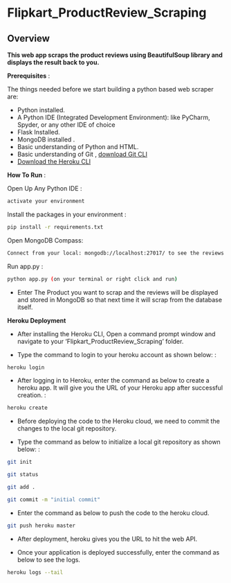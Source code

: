 # Flipkart_ProductReview_Scraping

## Overview

__This web app scraps the product reviews using BeautifulSoup library and displays the result back to you.__


__Prerequisites__ :

The things needed before we start building a python based web scraper are:
* Python installed.
*	A Python IDE (Integrated Development Environment): like PyCharm, Spyder, or any other IDE of choice 
*	Flask Installed. 
*	MongoDB installed .
*	Basic understanding of Python and HTML.
*	Basic understanding of Git , [download Git CLI](https://gitforwindows.org/)
* [Download the Heroku CLI](https://devcenter.heroku.com/articles/heroku-cli#download-and-install)

__How To Run__ :

Open Up Any Python IDE :
```bash
activate your environment 
```
Install the packages in your environment :
```bash
pip install -r requirements.txt
```
Open MongoDB Compass:
```bash
Connect from your local: mongodb://localhost:27017/ to see the reviews you have scrapped (after scraping)
```

Run app.py :
```bash
python app.py (on your terminal or right click and run)
```
- Enter The Product you want to scrap and the reviews will be displayed and stored in MongoDB so that next time it will scrap from the database itself.

**Heroku Deployment**

- After installing the Heroku CLI, Open a command prompt window and navigate to your ‘Flipkart_ProductReview_Scraping’ folder.

- Type the command to login to your heroku account as shown   below: :
```bash
heroku login
```

- After logging in to Heroku, enter the command as below to create a heroku app. It will give you the URL of your Heroku app after successful creation. :
```bash
heroku create 
```
- Before deploying the code to the Heroku cloud, we need to commit the changes to the local git repository.

- Type the command as below to initialize a local git repository  as shown below: :
```bash
git init 
```

```bash
git status
```

```bash
git add .
```

```bash
git commit -m "initial commit" 
```

- Enter the command as below to push the code to the heroku cloud.
```bash
git push heroku master
```
- After deployment, heroku gives you the URL to hit the web API. 

-	Once your application is deployed successfully, enter the command as below to see the logs.
```bash
heroku logs --tail
```
